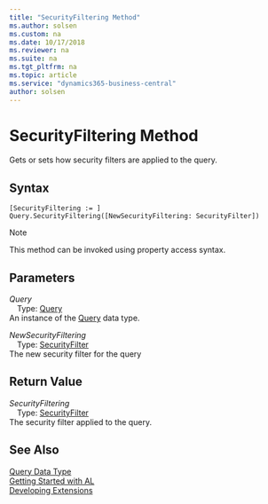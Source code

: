 ```yaml
---
title: "SecurityFiltering Method"
ms.author: solsen
ms.custom: na
ms.date: 10/17/2018
ms.reviewer: na
ms.suite: na
ms.tgt_pltfrm: na
ms.topic: article
ms.service: "dynamics365-business-central"
author: solsen
---
```

[//]: # (START>DO_NOT_EDIT)
[//]: # (IMPORTANT:Do not edit any of the content between here and the END>DO_NOT_EDIT.)
[//]: # (Any modifications should be made in the .xml files in the ModernDev repo.)
# SecurityFiltering Method
Gets or sets how security filters are applied to the query.

## Syntax
```
[SecurityFiltering := ]  Query.SecurityFiltering([NewSecurityFiltering: SecurityFilter])
```
> [!NOTE]  
> This method can be invoked using property access syntax.  
## Parameters
*Query*  
&emsp;Type: [Query](query-data-type.md)  
An instance of the [Query](query-data-type.md) data type.  

*NewSecurityFiltering*  
&emsp;Type: [SecurityFilter](../securityfilter/securityfilter-option.md)  
The new security filter for the query  


## Return Value
*SecurityFiltering*  
&emsp;Type: [SecurityFilter](../securityfilter/securityfilter-option.md)  
The security filter applied to the query.  


[//]: # (IMPORTANT: END>DO_NOT_EDIT)
## See Also
[Query Data Type](query-data-type.md)  
[Getting Started with AL](../devenv-get-started.md)  
[Developing Extensions](../devenv-dev-overview.md)